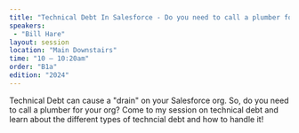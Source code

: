 ```yaml
---
title: "Technical Debt In Salesforce - Do you need to call a plumber for your org?"
speakers:
 - "Bill Hare"
layout: session
location: "Main Downstairs"
time: "10 — 10:20am"
order: "B1a"
edition: "2024"
---
```


Technical Debt can cause a "drain" on your Salesforce org. So, do you need to call a plumber for your org? Come to my session on technical debt and learn about the different types of techncial debt and how to handle it!